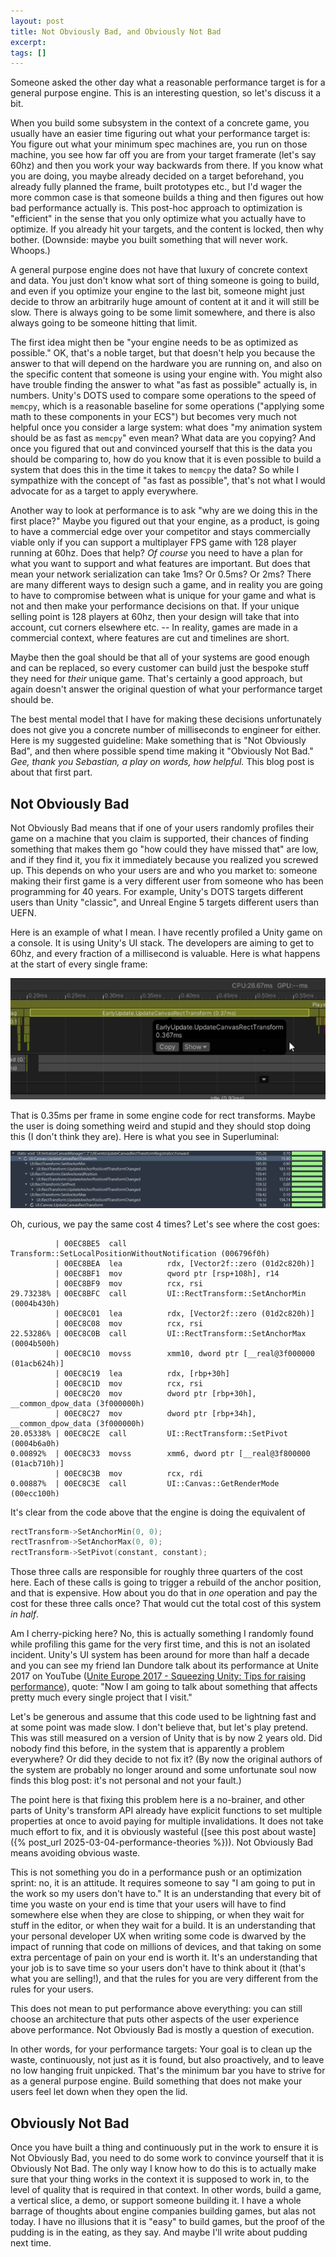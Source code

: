 ```yaml
---
layout: post
title: Not Obviously Bad, and Obviously Not Bad
excerpt:
tags: []
---
```


Someone asked the other day what a reasonable performance target is for a general purpose engine. This is an interesting question, so let's discuss it a bit.

When you build some subsystem in the context of a concrete game, you usually have an easier time figuring out what your performance target is: You figure out what your minimum spec machines are, you run on those machine, you see how far off you are from your target framerate (let's say 60hz) and then you work your way backwards from there. If you know what you are doing, you maybe already decided on a target beforehand, you already fully planned the frame, built prototypes etc., but I'd wager the more common case is that someone builds a thing and then figures out how bad performance actually is. This post-hoc approach to optimization is "efficient" in the sense that you only optimize what you actually have to optimize. If you already hit your targets, and the content is locked, then why bother. (Downside: maybe you built something that will never work. Whoops.)

A general purpose engine does not have that luxury of concrete context and data. You just don't know what sort of thing someone is going to build, and even if you optimize your engine to the last bit, someone might just decide to throw an arbitrarily huge amount of content at it and it will still be slow. There is always going to be some limit somewhere, and there is also always going to be someone hitting that limit.

The first idea might then be "your engine needs to be as optimized as possible." OK, that's a noble target, but that doesn't help you because the answer to that will depend on the hardware you are running on, and also on the specific content that someone is using your engine with. You might also have trouble finding the answer to what "as fast as possible" actually is, in numbers. Unity's DOTS used to compare some operations to the speed of `memcpy`, which is a reasonable baseline for some operations ("applying some math to these components in your ECS") but becomes very much not helpful once you consider a large system: what does "my animation system should be as fast as `memcpy`" even mean? What data are you copying? And once you figured that out and convinced yourself that this is the data you should be comparing to, how do you know that it is even possible to build a system that does this in the time it takes to `memcpy` the data? So while I sympathize with the concept of "as fast as possible", that's not what I would advocate for as a target to apply everywhere.

Another way to look at performance is to ask "why are we doing this in the first place?" Maybe you figured out that your engine, as a product, is going to have a commercial edge over your competitor and stays commercially viable only if you can support a multiplayer FPS game with 128 player running at 60hz. Does that help? _Of course_ you need to have a plan for what you want to support and what features are important. But does that mean your network serialization can take 1ms? Or 0.5ms? Or 2ms? There are many different ways to design such a game, and in reality you are going to have to compromise between what is unique for your game and what is not and then make your performance decisions on that. If your unique selling point is 128 players at 60hz, then your design will take that into account, cut corners elsewhere etc. -- In reality, games are made in a commercial context, where features are cut and timelines are short.

Maybe then the goal should be that all of your systems are good enough and can be replaced, so every customer can build just the bespoke stuff they need for _their_ unique game. That's certainly a good approach, but again doesn't answer the original question of what your performance target should be.

The best mental model that I have for making these decisions unfortunately does not give you a concrete number of milliseconds to engineer for either. Here is my suggested guideline: Make something that is "Not Obviously Bad", and then where possible spend time making it "Obviously Not Bad." _Gee, thank you Sebastian, a play on words, how helpful._ This blog post is about that first part.

## Not Obviously Bad

Not Obviously Bad means that if one of your users randomly profiles their game on a machine that you claim is supported, their chances of finding something that makes them go "how could they have missed that" are low, and if they find it, you fix it immediately because you realized you screwed up. This depends on who your users are and who you market to: someone making their first game is a very different user from someone who has been programming for 40 years. For example, Unity's DOTS targets different users than Unity "classic", and Unreal Engine 5 targets different users than UEFN.

Here is an example of what I mean. I have recently profiled a Unity game on a console. It is using Unity's UI stack. The developers are aiming to get to 60hz, and every fraction of a millisecond is valuable. Here is what happens at the start of every single frame:

![0.35ms spent updating UI transforms](/assets/img/2025-03-10-not-obviously-bad/unity-profiler.png)

That is 0.35ms per frame in some engine code for rect transforms. Maybe the user is doing something weird and stupid and they should stop doing this (I don't think they are). Here is what you see in Superluminal:

![...and we're updating transforms redundantly](/assets/img/2025-03-10-not-obviously-bad/superluminal.png)

Oh, curious, we pay the same cost 4 times? Let's see where the cost goes:
```
          | 00EC8BE5  call         Transform::SetLocalPositionWithoutNotification (006796f0h)
          | 00EC8BEA  lea          rdx, [Vector2f::zero (01d2c820h)]
          | 00EC8BF1  mov          qword ptr [rsp+108h], r14
          | 00EC8BF9  mov          rcx, rsi
29.73238% | 00EC8BFC  call         UI::RectTransform::SetAnchorMin (0004b430h)
          | 00EC8C01  lea          rdx, [Vector2f::zero (01d2c820h)]
          | 00EC8C08  mov          rcx, rsi
22.53286% | 00EC8C0B  call         UI::RectTransform::SetAnchorMax (0004b500h)
          | 00EC8C10  movss        xmm10, dword ptr [__real@3f000000 (01acb624h)]
          | 00EC8C19  lea          rdx, [rbp+30h]
          | 00EC8C1D  mov          rcx, rsi
          | 00EC8C20  mov          dword ptr [rbp+30h], __common_dpow_data (3f000000h)
          | 00EC8C27  mov          dword ptr [rbp+34h], __common_dpow_data (3f000000h)
20.05338% | 00EC8C2E  call         UI::RectTransform::SetPivot (0004b6a0h)
0.00892%  | 00EC8C33  movss        xmm6, dword ptr [__real@3f800000 (01acb710h)]
          | 00EC8C3B  mov          rcx, rdi
0.00887%  | 00EC8C3E  call         UI::Canvas::GetRenderMode (00ecc100h)
```

It's clear from the code above that the engine is doing the equivalent of
```cpp
rectTransform->SetAnchorMin(0, 0);
rectTrasnfrom->SetAnchorMax(0, 0);
rectTransform->SetPivot(constant, constant);
```
Those three calls are responsible for roughly three quarters of the cost here. Each of these calls is going to trigger a rebuild of the anchor position, and that is expensive. How about you do that in _one_ operation and pay the cost for these three calls once? That would cut the total cost of this system _in half_.

Am I cherry-picking here? No, this is actually something I randomly found while profiling this game for the very first time, and this is not an isolated incident. Unity's UI system has been around for more than half a decade and you can see my friend Ian Dundore talk about its performance at Unite 2017 on YouTube ([Unite Europe 2017 - Squeezing Unity: Tips for raising performance](https://www.youtube.com/watch?v=_wxitgdx-UI&t=1418s)), quote: "Now I am going to talk about something that affects pretty much every single project that I visit."

Let's be generous and assume that this code used to be lightning fast and at some point was made slow. I don't believe that, but let's play pretend. This was still measured on a version of Unity that is by now 2 years old. Did nobody find this before, in the system that is apparently a problem everywhere? Or did they decide to not fix it? (By now the original authors of the system are probably no longer around and some unfortunate soul now finds this blog post: it's not personal and not your fault.)

The point here is that fixing this problem here is a no-brainer, and other parts of Unity's transform API already have explicit functions to set multiple properties at once to avoid paying for multiple invalidations. It does not take much effort to fix, and it is obviously wasteful ([see this post about waste]({% post_url 2025-03-04-performance-theories %})). Not Obviously Bad means avoiding obvious waste.

This is not something you do in a performance push or an optimization sprint: no, it is an attitude. It requires someone to say "I am going to put in the work so my users don't have to." It is an understanding that every bit of time you waste on your end is time that your users will have to find somewhere else when they are close to shipping, or when they wait for stuff in the editor, or when they wait for a build. It is an understanding that your personal developer UX when writing some code is dwarved by the impact of running that code on millions of devices, and that taking on some extra percentage of pain on your end is worth it. It's an understanding that your job is to save time so your users don't have to think about it (that's what you are selling!), and that the rules for you are very different from the rules for your users.

This does not mean to put performance above everything: you can still choose an architecture that puts other aspects of the user experience above performance. Not Obviously Bad is mostly a question of execution.

In other words, for your performance targets: Your goal is to clean up the waste, continuously, not just as it is found, but also proactively, and to leave no low hanging fruit unpicked. That's the minimum bar you have to strive for as a general purpose engine. Build something that does not make your users feel let down when they open the lid.

## Obviously Not Bad

Once you have built a thing and continuously put in the work to ensure it is Not Obviously Bad, you need to do some work to convince yourself that it is Obviously Not Bad. The only way I know how to do this is to actually make sure that your thing works in the context it is supposed to work in, to the level of quality that is required in that context. In other words, build a game, a vertical slice, a demo, or support someone building it. I have a whole barrage of thoughts about engine companies building games, but alas not today. I have no illusions that it is "easy" to build games, but the proof of the pudding is in the eating, as they say. And maybe I'll write about pudding next time.
